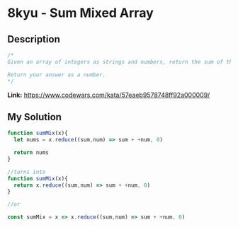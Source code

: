 # 8kyu - Sum Mixed Array


## Description
```js
/*
Given an array of integers as strings and numbers, return the sum of the array values as if all were numbers.

Return your answer as a number.
*/
```

**Link:** https://www.codewars.com/kata/57eaeb9578748ff92a000009/
## My Solution

```js
function sumMix(x){
  let nums = x.reduce((sum,num) => sum + +num, 0)

  return nums
}

//turns into
function sumMix(x){
  return x.reduce((sum,num) => sum + +num, 0)
}

//or

const sumMix = x => x.reduce((sum,num) => sum + +num, 0)

```